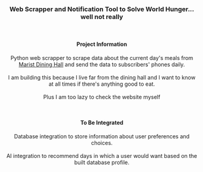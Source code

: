 
<h3 align="center">Web Scrapper and Notification Tool to Solve World Hunger... well not really</h3>  
<br />
 <h4 align="center">Project Information</h4>
 <p align="center">
   Python web scrapper to scrape data about the current day's meals from <a href =https://dineoncampus.com/marist>Marist Dining Hall</a> and send the data to subscribers' phones daily. 
   <br />
   <br />
   I am building this because I live far from the dining hall and I want to know at all times if there's anything good to eat.
   <br />
   <br />
   Plus I am too lazy to check the website myself 
 </p>
 <br />
 <h4 align="center">To Be Integrated</h4>
 <p align="center">
  Database integration to store information about user preferences and choices.
  <br />
  <br />
  AI integration to recommend days in which a user would want based on the built database profile.
 </p>
 <br />

